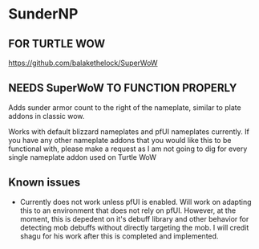 # SunderNP

## FOR TURTLE WOW

https://github.com/balakethelock/SuperWoW

## NEEDS SuperWoW TO FUNCTION PROPERLY

Adds sunder armor count to the right of the nameplate, similar to plate addons in classic wow. 

Works with default blizzard nameplates and pfUI nameplates currently. If you have any other nameplate addons that you would like this to be functional with, please make a request as I am not going to dig for every single nameplate addon used on Turtle WoW

## Known issues
- Currently does not work unless pfUI is enabled. Will work on adapting this to an environment that does not rely on pfUI. However, at the moment, this is depedent on it's debuff library and other behavior for detecting mob debuffs without directly targeting the mob. I will credit shagu for his work after this is completed and implemented. 

